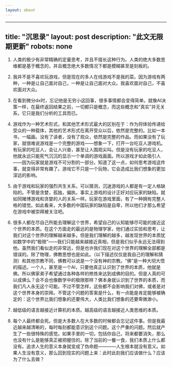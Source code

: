 ```yaml
---
layout: about
---
```


---
title: "沉思录"
layout: post
description: "此文无限期更新"
robots: none
---

1. 人类的极少有非常精确的定量思考，并且不擅长这种行为。人类的绝大多数思维都是基于概念的，并且概念绝大多数情况下都是模糊甚至是刻板的。

2. 我并不是不喜欢玩游戏，但是现在的多人在线游戏不是我的菜。因为游戏有两种，一种是让自己面对自己，一种是让自己面对大众。我喜欢面对自己，不喜欢面对大众。

3. 在看到微分dx时，忘记他是无穷小这回事，很多事情都会变得简单。就像AI决策一样，在最终返回结果之前，一切都只是概念，而这些概念和“真实”并无关系，它只是我们分析的工具而已。

4. 游戏作为一种艺术形式，和其他艺术形式最大的区别在于：作为将体验传递给受众的一种载体，其他的艺术形式在离开受众以后，依然是完整的。比如一本书，一幅画。没有了读者，没有了观众，依然是完整的作品。而如果没有了玩家，就很难说游戏是一个完整的游戏——想象一下，打开一台吃豆人游戏机。有玩家的吃豆人，会让人兴奋，甚至让人围观尖叫。但是没有玩家的吃豆人，他就永远只能死气沉沉的显示一个单调的游戏画面。所以游戏才如此吸引人——因为玩家就是游戏不可分割的一部分。知道了这一点，如何思考游戏这件事，就变得非常有趣了。游戏它不只是一个玩物，它会造成比我们想象的更加深远的影响。

5. 由于游戏和玩家的强烈共生关系，可以猜测，沉迷游戏的人都是有一定人格缺陷的。不管是贪婪，孤独，偏执，事实上游戏的设计正好对应玩家的缺陷。就如同赌博游戏和贪婪的人的关系一样。玩家在游戏里面，有了一种拥有完整人格的错觉。如此看来，大多数的中国玩家的缺陷是自卑，所以他们才那么希望在游戏中被崇拜被关注吧。

6. 很多人都在尽自己所能去理解这个世界，希望自己的认知能够尽可能的接近这个世界的本质。在这个方面走的最远的是物理学家，他们通过实验和思考，让我们对这个世界的理解越来越多。但是我们理解的越多，越发现世界的本质犹如数学中的“极限”——我们只能越来越接近真相，但是我们似乎永远无法得到他。虽然我们看似走的非常远，但是也许我们现在对这个世界的理解全部都是错误的。除了物理，佛教思想也是如此。（以下描述仅仅是我自己的理解和猜测）和其他宗教不同，佛教可以说是一个没有神的宗教。“佛”是一种大彻大悟的描述。一个人，甚至是一个AI，只要他真正认识到了世界的本质，他就是佛。所以佛家弟子希望通过各种各样的修炼来达到成佛的目的。但是人真的可以成佛么？会不会也像数学中的极限那样？佛本身就认识到了世界的本质，而我们凡人永无这个可能。不过不管怎样，这些都不会影响我们对佛，或者是对这个世界本身的崇拜。不管这个问题的答案是什么，有一点能是肯定能够被确定的：这个世界比我们想象的还要伟大，人类比我们想象的还要卑微渺小。

7. 越低级的语言越接近计算机的本质。越高级的语言越接近人类思维的本质。

8. 每个人最终都会死。但是大多数人在大多数的时候都会忘记这件事。但是我最近越来越清晰的，每时每刻都能意识到这个问题。这个严重的问题。然后就产生了一些很特殊的感觉。如果手里的一切，包括你自己，将来都要消失，那么也没有什么是能够真正被把握住的。除了当前的一餐一食，我们本质上什么都没有。追求人生的意义本身就变成了伪命题————人生根本就没有意义。如果人生没有意义，那么回到现实的问题上来：此时此刻我们应该做什么？应该为了什么去做？